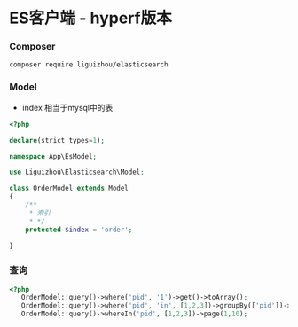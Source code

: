 # ES客户端 - hyperf版本

### Composer

```
composer require liguizhou/elasticsearch
```

### Model

* index 相当于mysql中的表

```php
<?php

declare(strict_types=1);

namespace App\EsModel;

use Liguizhou\Elasticsearch\Model;

class OrderModel extends Model
{
    /**
     * 索引
     * */
    protected $index = 'order';
   
}
```

### 查询

```php
<?php
   OrderModel::query()->where('pid', '1')->get()->toArray();      
   OrderModel::query()->where('pid', 'in', [1,2,3])->groupBy(['pid'])->orderBy(['pid'])->get()->toArray();   
   OrderModel::query()->whereIn('pid', [1,2,3])->page(1,10); 
```
